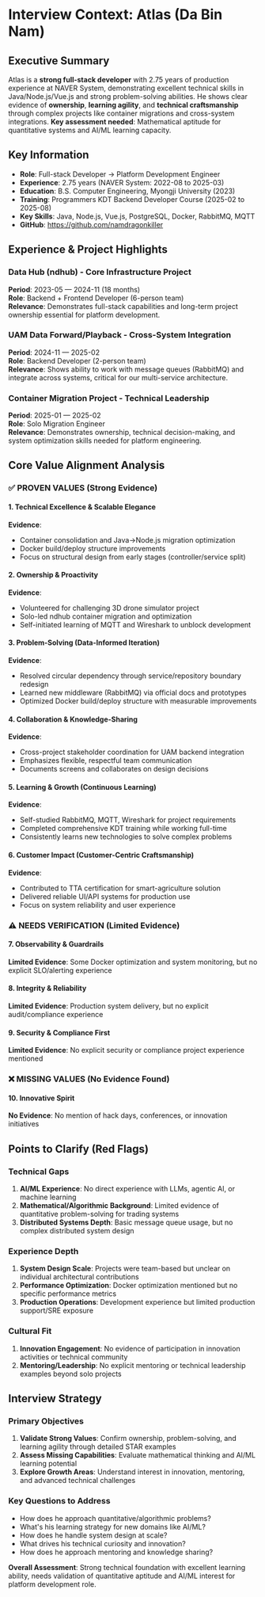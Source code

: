 # Interview Context: Atlas (Da Bin Nam)

## Executive Summary
Atlas is a **strong full-stack developer** with 2.75 years of production experience at NAVER System, demonstrating excellent technical skills in Java/Node.js/Vue.js and strong problem-solving abilities. He shows clear evidence of **ownership**, **learning agility**, and **technical craftsmanship** through complex projects like container migrations and cross-system integrations. **Key assessment needed**: Mathematical aptitude for quantitative systems and AI/ML learning capacity.

## Key Information
- **Role**: Full-stack Developer → Platform Development Engineer
- **Experience**: 2.75 years (NAVER System: 2022-08 to 2025-03)
- **Education**: B.S. Computer Engineering, Myongji University (2023)
- **Training**: Programmers KDT Backend Developer Course (2025-02 to 2025-08)
- **Key Skills**: Java, Node.js, Vue.js, PostgreSQL, Docker, RabbitMQ, MQTT
- **GitHub**: https://github.com/namdragonkiller

## Experience & Project Highlights

### Data Hub (ndhub) - Core Infrastructure Project
**Period**: 2023-05 — 2024-11 (18 months)  
**Role**: Backend + Frontend Developer (6-person team)  
**Relevance**: Demonstrates full-stack capabilities and long-term project ownership essential for platform development.

### UAM Data Forward/Playback - Cross-System Integration
**Period**: 2024-11 — 2025-02  
**Role**: Backend Developer (2-person team)  
**Relevance**: Shows ability to work with message queues (RabbitMQ) and integrate across systems, critical for our multi-service architecture.

### Container Migration Project - Technical Leadership
**Period**: 2025-01 — 2025-02  
**Role**: Solo Migration Engineer  
**Relevance**: Demonstrates ownership, technical decision-making, and system optimization skills needed for platform engineering.

## Core Value Alignment Analysis

### ✅ PROVEN VALUES (Strong Evidence)

#### 1. Technical Excellence & Scalable Elegance
**Evidence**: 
- Container consolidation and Java→Node.js migration optimization
- Docker build/deploy structure improvements
- Focus on structural design from early stages (controller/service split)

#### 2. Ownership & Proactivity  
**Evidence**:
- Volunteered for challenging 3D drone simulator project
- Solo-led ndhub container migration and optimization
- Self-initiated learning of MQTT and Wireshark to unblock development

#### 3. Problem-Solving (Data-Informed Iteration)
**Evidence**:
- Resolved circular dependency through service/repository boundary redesign
- Learned new middleware (RabbitMQ) via official docs and prototypes
- Optimized Docker build/deploy structure with measurable improvements

#### 4. Collaboration & Knowledge-Sharing
**Evidence**:
- Cross-project stakeholder coordination for UAM backend integration
- Emphasizes flexible, respectful team communication
- Documents screens and collaborates on design decisions

#### 5. Learning & Growth (Continuous Learning)
**Evidence**:
- Self-studied RabbitMQ, MQTT, Wireshark for project requirements
- Completed comprehensive KDT training while working full-time
- Consistently learns new technologies to solve complex problems

#### 6. Customer Impact (Customer-Centric Craftsmanship)
**Evidence**:
- Contributed to TTA certification for smart-agriculture solution
- Delivered reliable UI/API systems for production use
- Focus on system reliability and user experience

### ⚠️ NEEDS VERIFICATION (Limited Evidence)

#### 7. Observability & Guardrails
**Limited Evidence**: Some Docker optimization and system monitoring, but no explicit SLO/alerting experience

#### 8. Integrity & Reliability  
**Limited Evidence**: Production system delivery, but no explicit audit/compliance experience

#### 9. Security & Compliance First
**Limited Evidence**: No explicit security or compliance project experience mentioned

### ❌ MISSING VALUES (No Evidence Found)

#### 10. Innovative Spirit
**No Evidence**: No mention of hack days, conferences, or innovation initiatives

## Points to Clarify (Red Flags)

### Technical Gaps
1. **AI/ML Experience**: No direct experience with LLMs, agentic AI, or machine learning
2. **Mathematical/Algorithmic Background**: Limited evidence of quantitative problem-solving for trading systems
3. **Distributed Systems Depth**: Basic message queue usage, but no complex distributed system design

### Experience Depth
1. **System Design Scale**: Projects were team-based but unclear on individual architectural contributions
2. **Performance Optimization**: Docker optimization mentioned but no specific performance metrics
3. **Production Operations**: Development experience but limited production support/SRE exposure

### Cultural Fit
1. **Innovation Engagement**: No evidence of participation in innovation activities or technical community
2. **Mentoring/Leadership**: No explicit mentoring or technical leadership examples beyond solo projects

## Interview Strategy

### Primary Objectives
1. **Validate Strong Values**: Confirm ownership, problem-solving, and learning agility through detailed STAR examples
2. **Assess Missing Capabilities**: Evaluate mathematical thinking and AI/ML learning potential
3. **Explore Growth Areas**: Understand interest in innovation, mentoring, and advanced technical challenges

### Key Questions to Address
- How does he approach quantitative/algorithmic problems?
- What's his learning strategy for new domains like AI/ML?
- How does he handle system design at scale?
- What drives his technical curiosity and innovation?
- How does he approach mentoring and knowledge sharing?

**Overall Assessment**: Strong technical foundation with excellent learning ability, needs validation of quantitative aptitude and AI/ML interest for platform development role.